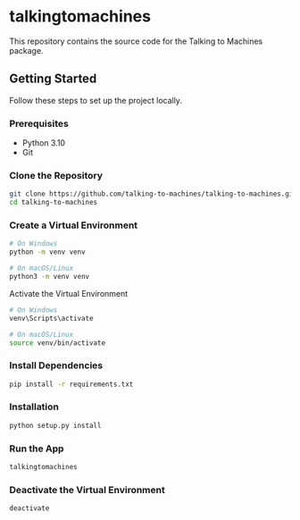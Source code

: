 # talkingtomachines

This repository contains the source code for the Talking to Machines package.

## Getting Started

Follow these steps to set up the project locally.

### Prerequisites

- Python 3.10
- Git

### Clone the Repository
```bash
git clone https://github.com/talking-to-machines/talking-to-machines.git
cd talking-to-machines
```

### Create a Virtual Environment
```bash
# On Windows
python -m venv venv

# On macOS/Linux
python3 -m venv venv
```

Activate the Virtual Environment
```bash
# On Windows
venv\Scripts\activate

# On macOS/Linux
source venv/bin/activate
```

### Install Dependencies
```bash
pip install -r requirements.txt
```

### Installation
```bash
python setup.py install
```

### Run the App
```bash
talkingtomachines
```

### Deactivate the Virtual Environment
```bash
deactivate
```